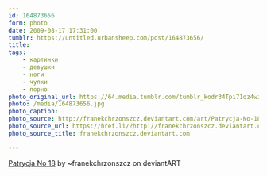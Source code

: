 ```yaml
---
id: 164873656
form: photo
date: 2009-08-17 17:31:00
tumblr: https://untitled.urbansheep.com/post/164873656/
title:
tags:
    - картинки
    - девушки
    - ноги
    - чулки
    - порно
photo_original_url: https://64.media.tumblr.com/tumblr_kodr34Tpi71qz4wzio1_1280.jpg
photo: /media/164873656.jpg
photo_caption: 
photo_source: http://franekchrzonszcz.deviantart.com/art/Patrycja-No-18-124277138
photo_source_url: https://href.li/?http://franekchrzonszcz.deviantart.com/art/Patrycja-No-18-124277138
photo_source_title: franekchrzonszcz.deviantart.com

---
```


<p><a href="http://franekchrzonszcz.deviantart.com/art/Patrycja-No-18-124277138">Patrycja No 18</a> by ~franekchrzonszcz on deviantART</p>
